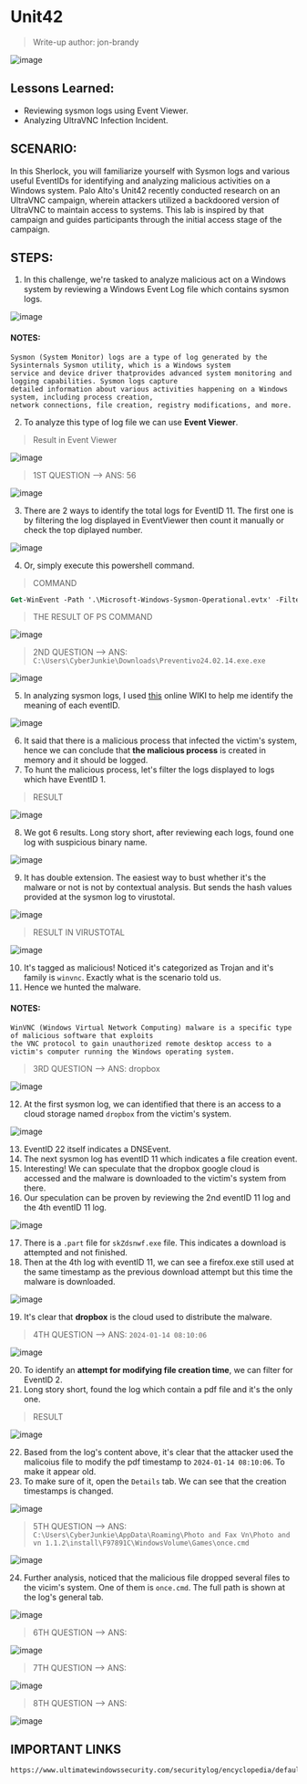 # Unit42
> Write-up author: jon-brandy

![image](https://github.com/jon-brandy/hackthebox/assets/70703371/920cd552-7e29-4191-a309-d9601e97ad76)


## Lessons Learned:
- Reviewing sysmon logs using Event Viewer.
- Analyzing UltraVNC Infection Incident.

## SCENARIO:
In this Sherlock, you will familiarize yourself with Sysmon logs and various useful EventIDs for identifying and analyzing malicious activities on a Windows system. 
Palo Alto's Unit42 recently conducted research on an UltraVNC campaign, wherein attackers utilized a backdoored version of UltraVNC to maintain access to systems. 
This lab is inspired by that campaign and guides participants through the initial access stage of the campaign.


## STEPS:
1. In this challenge, we're tasked to analyze malicious act on a Windows system by reviewing a Windows Event Log file which contains sysmon logs.

![image](https://github.com/jon-brandy/hackthebox/assets/70703371/c450b9d7-bf21-4e10-b6d9-4efe9409f5ee)


#### NOTES:

```
Sysmon (System Monitor) logs are a type of log generated by the Sysinternals Sysmon utility, which is a Windows system
service and device driver thatprovides advanced system monitoring and logging capabilities. Sysmon logs capture
detailed information about various activities happening on a Windows system, including process creation,
network connections, file creation, registry modifications, and more.
```

2. To analyze this type of log file we can use **Event Viewer**.

> Result in Event Viewer


![image](https://github.com/jon-brandy/hackthebox/assets/70703371/c644bf5d-2d78-4d65-b2b7-c280f2da5f89)


> 1ST QUESTION --> ANS: 56

![image](https://github.com/jon-brandy/hackthebox/assets/70703371/0208a2b3-6758-4887-8462-36387ffc08bb)


3. There are 2 ways to identify the total logs for EventID 11. The first one is by filtering the log displayed in EventViewer then count it manually or check the top diplayed number.


![image](https://github.com/jon-brandy/hackthebox/assets/70703371/61294a7b-87c2-4d0d-a1bf-7a9009798214)


4. Or, simply execute this powershell command.

> COMMAND

```ps
Get-WinEvent -Path '.\Microsoft-Windows-Sysmon-Operational.evtx' -FilterXPath "*[System[(EventID=11)]]" | Measure-Object
```

> THE RESULT OF PS COMMAND


![image](https://github.com/jon-brandy/hackthebox/assets/70703371/b684310b-a9fb-4fc4-8803-eabd8140ef53)


> 2ND QUESTION --> ANS: `C:\Users\CyberJunkie\Downloads\Preventivo24.02.14.exe.exe`

![image](https://github.com/jon-brandy/hackthebox/assets/70703371/f05510da-8da4-4658-a6ab-2ff24e46529e)


5. In analyzing sysmon logs, I used [this](https://www.ultimatewindowssecurity.com/securitylog/encyclopedia/default.aspx) online WIKI to help me identify the meaning of each eventID.

![image](https://github.com/jon-brandy/hackthebox/assets/70703371/0fc978e4-2b37-451f-86dc-7ec0474086cd)


6. It said that there is a malicious process that infected the victim's system, hence we can conclude that **the malicious process** is created in memory and it should be logged.
7. To hunt the malicious process, let's filter the logs displayed to logs which have EventID 1.

> RESULT

![image](https://github.com/jon-brandy/hackthebox/assets/70703371/c17ef370-913b-42f8-9d59-6b46093a857f)


8. We got 6 results. Long story short, after reviewing each logs, found one log with suspicious binary name.

![image](https://github.com/jon-brandy/hackthebox/assets/70703371/4b4fa5b7-06ae-4290-873d-89b0191077eb)


9. It has double extension. The easiest way to bust whether it's the malware or not is not by contextual analysis. But sends the hash values provided at the sysmon log to virustotal.

![image](https://github.com/jon-brandy/hackthebox/assets/70703371/34bb71e6-990e-45ad-a706-9bfa4d2ab8ac)


> RESULT IN VIRUSTOTAL

![image](https://github.com/jon-brandy/hackthebox/assets/70703371/9f4e5d97-320c-4291-9f3d-61fa0dc51079)


10. It's tagged as malicious! Noticed it's categorized as Trojan and it's family is `winvnc`. Exactly what is the scenario told us.
11. Hence we hunted the malware.

#### NOTES:

```
WinVNC (Windows Virtual Network Computing) malware is a specific type of malicious software that exploits
the VNC protocol to gain unauthorized remote desktop access to a victim's computer running the Windows operating system.
```

> 3RD QUESTION --> ANS: dropbox

![image](https://github.com/jon-brandy/hackthebox/assets/70703371/d3eff909-9df2-488a-a056-3454a52532eb)


12. At the first sysmon log, we can identified that there is an access to a cloud storage named `dropbox` from the victim's system.

![image](https://github.com/jon-brandy/hackthebox/assets/70703371/d8041814-f2d4-4a25-8043-49549f328fc5)


13. EventID 22 itself indicates a DNSEvent.
14. The next sysmon log has eventID 11 which indicates a file creation event.
15. Interesting! We can speculate that the dropbox google cloud is accessed and the malware is downloaded to the victim's system from there.
16. Our speculation can be proven by reviewing the 2nd eventID 11 log and the 4th eventID 11 log.

![image](https://github.com/jon-brandy/hackthebox/assets/70703371/82c62dc1-327c-4ea4-abd9-8d5970dd1c50)


17. There is a `.part` file for `skZdsnwf.exe` file. This indicates a download is attempted and not finished.
18. Then at the 4th log with eventID 11, we can see a firefox.exe still used at the same timestamp as the previous download attempt but this time the malware is downloaded.

![image](https://github.com/jon-brandy/hackthebox/assets/70703371/6a09a9c5-0b12-4b8b-add7-6676f244f371)


19. It's clear that **dropbox** is the cloud used to distribute the malware.

> 4TH QUESTION --> ANS: `2024-01-14 08:10:06`

![image](https://github.com/jon-brandy/hackthebox/assets/70703371/dbcf19b4-6c90-49d9-9f46-77025d4a9c9f)


20. To identify an **attempt for modifying file creation time**, we can filter for EventID 2.
21. Long story short, found the log which contain a pdf file and it's the only one.

> RESULT

![image](https://github.com/jon-brandy/hackthebox/assets/70703371/c4ee1835-0f76-420b-8a07-1809dddb8952)

22. Based from the log's content above, it's clear that the attacker used the malicoius file to modify the pdf timestamp to `2024-01-14 08:10:06`. To make it appear old.
23. To make sure of it, open the `Details` tab. We can see that the creation timestamps is changed.

![image](https://github.com/jon-brandy/hackthebox/assets/70703371/6cf9117b-0340-4bb8-bdab-01f604b39fbe)


> 5TH QUESTION --> ANS: `C:\Users\CyberJunkie\AppData\Roaming\Photo and Fax Vn\Photo and vn 1.1.2\install\F97891C\WindowsVolume\Games\once.cmd`

![image](https://github.com/jon-brandy/hackthebox/assets/70703371/289a5892-5062-454b-be9c-7884c3c2fd54)


24. Further analysis, noticed that the malicious file dropped several files to the vicim's system. One of them is `once.cmd`. The full path is shown at the log's general tab.

![image](https://github.com/jon-brandy/hackthebox/assets/70703371/e00054b1-8281-4968-bf82-2c02070c68c3)


> 6TH QUESTION --> ANS:

![image](https://github.com/jon-brandy/hackthebox/assets/70703371/dec896fd-5771-427e-83a8-ef78d6b92d23)


> 7TH QUESTION --> ANS:


![image](https://github.com/jon-brandy/hackthebox/assets/70703371/f47bba48-7d38-4fce-95ca-c987ddb59368)


> 8TH QUESTION --> ANS:


![image](https://github.com/jon-brandy/hackthebox/assets/70703371/c00f492c-812c-422a-8ca1-608a74e0d4ed)


## IMPORTANT LINKS

```
https://www.ultimatewindowssecurity.com/securitylog/encyclopedia/default.aspx
```
